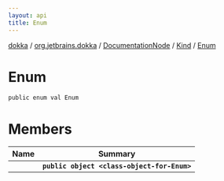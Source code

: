 ```yaml
---
layout: api
title: Enum
---
```

[dokka](../../../../index.html) / [org.jetbrains.dokka](../../../index.html) / [DocumentationNode](../../index.html) / [Kind](../index.html) / [Enum](index.html)


# Enum


```
public enum val Enum
```

# Members

| Name | Summary |
|------|---------|
|[<class-object-for-Enum>](_class-object-for-Enum_.html)|**`public object <class-object-for-Enum>`**|
